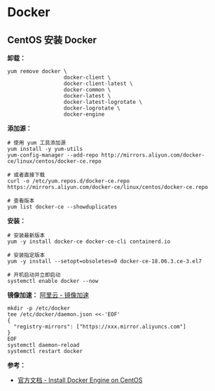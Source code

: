 # Docker

## CentOS 安装 Docker

**卸载：**

```shell
yum remove docker \
                  docker-client \
                  docker-client-latest \
                  docker-common \
                  docker-latest \
                  docker-latest-logrotate \
                  docker-logrotate \
                  docker-engine
```

**添加源：**

```shell
# 使用 yum 工具添加源
yum install -y yum-utils
yum-config-manager --add-repo http://mirrors.aliyun.com/docker-ce/linux/centos/docker-ce.repo

# 或者直接下载
curl -o /etc/yum.repos.d/docker-ce.repo https://mirrors.aliyun.com/docker-ce/linux/centos/docker-ce.repo

# 查看版本
yum list docker-ce --showduplicates
```

**安装：**

```shell
# 安装最新版本
yum -y install docker-ce docker-ce-cli containerd.io

# 安装指定版本
yum -y install --setopt=obsoletes=0 docker-ce-18.06.3.ce-3.el7

# 开机启动并立即启动
systemctl enable docker --now
```

**镜像加速：** [阿里云 - 镜像加速](https://cr.console.aliyun.com/cn-hangzhou/instances/mirrors)

```shell
mkdir -p /etc/docker
tee /etc/docker/daemon.json <<-'EOF'
{
  "registry-mirrors": ["https://xxx.mirror.aliyuncs.com"]
}
EOF
systemctl daemon-reload
systemctl restart docker
```

**参考：**

- [官方文档 - Install Docker Engine on CentOS](https://docs.docker.com/engine/install/centos/)

